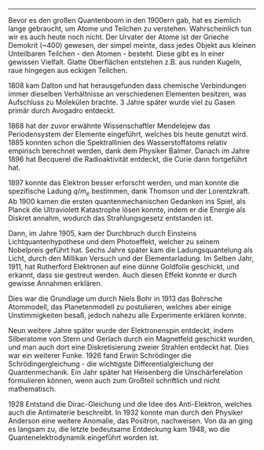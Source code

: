 ***

Bevor es den großen Quantenboom in den 1900ern gab, hat es ziemlich lange gebraucht, um Atome und Teilchen zu verstehen. Wahrscheinlich tun wir es auch heute noch nicht. Der Urvater der Atome ist der Grieche Demokrit (~400) gewesen, der simpel meinte, dass jedes Objekt aus kleinen Unteilbaren Teilchen - den Atomen - besteht. Diese gibt es in einer gewissen Vielfalt. Glatte Oberflächen entstehen z.B. aus runden Kugeln, raue hingegen aus eckigen Teilchen.

1808 kam Dalton und hat herausgefunden dass chemische Verbindungen immer dieselben Verhältnisse an verschiedenen Elementen besitzen, was Aufschluss zu Molekülen brachte. 3 Jahre später wurde viel zu Gasen primär durch Avogadro entdeckt.

1868 hat der zuvor erwähnte Wissenschaftler Mendelejew das Periodensystem der Elemente eingeführt, welches bis heute genutzt wird. 1885 konnten schon die Spektrallinien des Wasserstoffatoms relativ empirisch berechnet werden, dank dem Physiker Balmer. Danach im Jahre 1896 hat Becquerel die Radioaktivität entdeckt, die Curie dann fortgeführt hat.

1897 konnte das Elektron besser erforscht werden, und man konnte die spezifische Ladung $q /m_{e}$ bestimmen, dank Thomson und der Lorentzkraft. Ab 1900 kamen die ersten quantenmechanischen Gedanken ins Spiel, als Planck die Ultraviolett Katastrophe lösen konnte, indem er die Energie als Diskret annahm, wodurch das Strahlungsgesetz entstanden ist.

Dann, im Jahre 1905, kam der Durchbruch durch Einsteins Lichtquantenhypothese und dem Photoeffekt, welcher zu seinem Nobelpreis geführt hat. Sechs Jahre später kam die Ladungsquantelung als Licht, durch den Millikan Versuch und der Elementarladung. Im Selben Jahr, 1911, hat Rutherford Elektronen auf eine dünne Goldfolie geschickt, und erkannt, dass sie gestreut werden. Auch diesen Effekt konnte er durch gewisse Annahmen erklären.

Dies war die Grundlage um durch Niels Bohr in 1913 das Bohrsche Atommodell, das Planetenmodell zu postulieren, welches aber einige Unstimmigkeiten besaß, jedoch nahezu alle Experimente erklären konnte. 

Neun weitere Jahre später wurde der Elektronenspin entdeckt, indem Silberatome von Stern und Gerlach durch ein Magnetfeld geschickt wurden, und man auch dort eine Diskretisierung zweier Strahlen entdeckt hat. Dies war ein weiterer Funke. 1926 fand Erwin Schrödinger die Schrödingergleichung - die wichtigste Differentialgleichung der Quantenmechanik. Ein Jahr später hat Heisenberg die Unschärferelation formulieren können, wenn auch zum Großteil schriftlich und nicht mathematisch.

1928 Entstand die Dirac-Gleichung und die Idee des Anti-Elektron, welches auch die Antimaterie beschreibt. In 1932 konnte man durch den Physiker Anderson eine weitere Anomalie, das Positron, nachweisen. Von da an ging es langsam zu, die letzte bedeutsame Entdeckung kam 1948, wo die Quantenelektrodynamik eingeführt worden ist.

